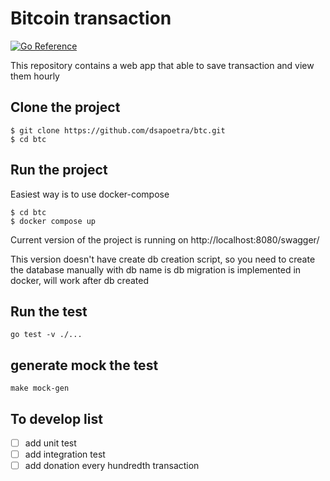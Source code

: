 # Bitcoin transaction

[![Go Reference](https://pkg.go.dev/badge/golang.org/x/example.svg)](https://pkg.go.dev/golang.org/x/example)

This repository contains a web app that able to save transaction and view them hourly

## Clone the project

```
$ git clone https://github.com/dsapoetra/btc.git
$ cd btc
```

## Run the project

Easiest way is to use docker-compose

```
$ cd btc
$ docker compose up
```

Current version of the project is running on http://localhost:8080/swagger/

This version doesn't have create db creation script, so you need to create the database manually with db name is db
migration is implemented in docker, will work after db created

## Run the test
```
go test -v ./...
```

## generate mock the test
```
make mock-gen
```


## To develop list

- [ ] add unit test
- [ ] add integration test
- [ ] add donation every hundredth transaction